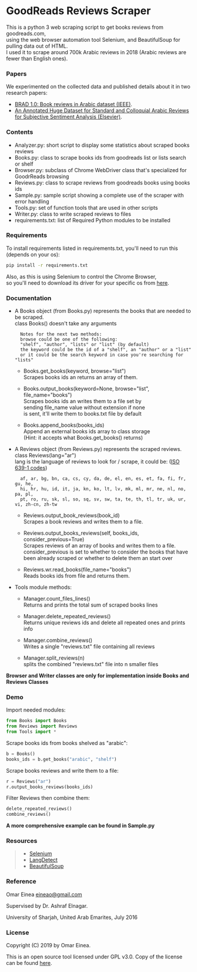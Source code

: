 # GoodReads Reviews Scraper

This is a python 3 web scraping script to get books reviews from goodreads.com,<br>
using the web browser automation tool Selenium, and BeautifulSoup for pulling data out of HTML.<br>
I used it to scrape around 700k Arabic reviews in 2018 (Arabic reviews are fewer than English ones).<br>

### Papers
We experimented on the collected data and published details about it in two research papers:
- [BRAD 1.0: Book reviews in Arabic dataset (IEEE)](https://ieeexplore.ieee.org/abstract/document/7945800).
- [An Annotated Huge Dataset for Standard and Colloquial Arabic Reviews for Subjective Sentiment Analysis (Elsevier)](https://www.sciencedirect.com/science/article/pii/S1877050918321781).

### Contents

- Analyzer.py: short script to display some statistics about scraped books reviews
- Books.py: class to scrape books ids from goodreads list or lists search or shelf
- Browser.py: subclass of Chrome WebDriver class that's specialized for GoodrReads browsing
- Reviews.py: class to scrape reviews from goodreads books using books ids
- Sample.py: sample script showing a complete use of the scraper with error handling
- Tools.py: set of function tools that are used in other scripts
- Writer.py: class to write scraped reviews to files
- requirements.txt: list of Required Python modules to be installed

### Requirements

To install requirements listed in requirements.txt, you'll need to run this (depends on your os):
```bash
pip install -r requirements.txt
```
Also, as this is using Selenium to control the Chrome Browser,<br>
so you'll need to download its driver for your specific os from
[here](https://sites.google.com/a/chromium.org/chromedriver/downloads).

### Documentation

- A Books object (from Books.py) represents the books that are needed to be scraped.		<br>
	class Books() doesn't take any arguments

		Notes for the next two methods:
		browse could be one of the following:
		"shelf", "author", "lists" or "list" (by default)
		the keyword could be the id of a "shelf", an "author" or a "list"
		or it could be the search keyword in case you're searching for "lists"

	- Books.get_books(keyword, browse="list")												<br>
		Scrapes books ids an returns an array of them.

	- Books.output_books(keyword=None, browse="list", file_name="books")					<br>
		Scrapes books ids an writes them to a file set by									<br>
		sending file_name value without extension if none									<br>
		is sent, it'll write them to books.txt file by default

	- Books.append_books(books_ids)															<br>
		Append an external books ids array to class storage									<br>
		(Hint: it accepts what Books.get_books() returns)

- A Reviews object (from Reviews.py) represents the scraped reviews.						<br>
	class Reviews(lang="ar")																<br>
	lang is the language of reviews to look for / scrape, it could be: ([ISO 639-1 codes](https://en.wikipedia.org/wiki/List_of_ISO_639-1_codes))

		af, ar, bg, bn, ca, cs, cy, da, de, el, en, es, et, fa, fi, fr, gu, he,
		hi, hr, hu, id, it, ja, kn, ko, lt, lv, mk, ml, mr, ne, nl, no, pa, pl,
		pt, ro, ru, sk, sl, so, sq, sv, sw, ta, te, th, tl, tr, uk, ur, vi, zh-cn, zh-tw

	- Reviews.output_book_reviews(book_id)													<br>
	Scrapes a book reviews and writes them to a file.

	- Reviews.output_books_reviews(self, books_ids, consider_previous=True)					<br>
	Scrapes reviews of an array of books and writes them to a file.							<br>
	consider_previous is set to whether to consider the books that have						<br>
	been already scraped or whether to delete them an start over

	- Reviews.wr.read_books(file_name="books")												<br>
	Reads books ids from file and returns them.

- Tools module methods:
	- Manager.count_files_lines()															<br>
	Returns and prints the total sum of scraped books lines

	- Manager.delete_repeated_reviews()														<br>
	Returns unique reviews ids and delete all repeated ones and prints info

	- Manager.combine_reviews()																<br>
	Writes a single "reviews.txt" file containing all reviews

	- Manager.split_reviews(n)																<br>
	splits the combined "reviews.txt" file into n smaller files

**Browser and Writer classes are only for implementation inside Books and Reviews Classes**

### Demo

Import needed modules:
```python
from Books import Books
from Reviews import Reviews
from Tools import *
```

Scrape books ids from books shelved as "arabic":
```python
b = Books()
books_ids = b.get_books("arabic", "shelf")
```

Scrape books reviews and write them to a file:
```python
r = Reviews("ar")
r.output_books_reviews(books_ids)
```

Filter Reviews then combine them:
```python
delete_repeated_reviews()
combine_reviews()
```

**A more comprehensive example can be found in Sample.py**

### Resources

> - [Selenium](http://www.seleniumhq.org/)
> - [LangDetect](https://github.com/Mimino666/langdetect)
> - [BeautifulSoup](https://www.crummy.com/software/BeautifulSoup/)

### Reference

Omar Einea <eineao@gmail.com>

Supervised by Dr. Ashraf Elnagar.

University of Sharjah, United Arab Emarites, July 2016

### License

Copyright (C) 2019 by Omar Einea.

This is an open source tool licensed under GPL v3.0. Copy of the license can be found
[here](https://github.com/OmarEinea/GoodReads/blob/master/LICENSE.md).
